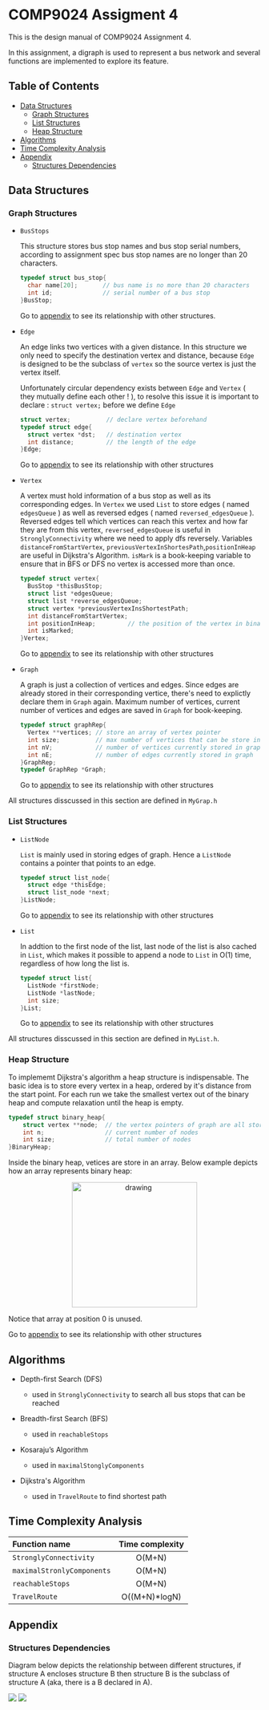 # COMP9024 Assigment 4

This is the design manual of COMP9024 Assignment 4. 

In this assignment, a digraph is used to represent a bus network and several functions are implemented to explore its feature.

## Table of Contents
 - [Data Structures](#data-structures)
   - [Graph Structures](#graph-structures)
   - [List Structures](#list-structures)
   - [Heap Structure](#heap-structure)
 - [Algorithms](#algorithms)
 - [Time Complexity Analysis](#time-complexity-analysis)
 - [Appendix](#appendix)
   - [Structures Dependencies](#structures-dependencies) 
  
## Data Structures

### Graph Structures 

- ```BusStops```

  This structure stores bus stop names and bus stop serial numbers, according to assignment spec bus stop names are no longer than 20 characters. 

  ```c
  typedef struct bus_stop{
    char name[20];       // bus name is no more than 20 characters
    int id;              // serial number of a bus stop
  }BusStop;
  ```

  Go to [appendix](#appendix) to see its relationship with other structures.

- ```Edge```
  
  An edge links two vertices with a given distance. In this structure we only need to specify the destination vertex and distance, because ```Edge``` is designed to be the subclass of ```vertex``` so the source vertex is just the vertex itself. 
  
  Unfortunately circular dependency exists between ```Edge``` and ```Vertex``` ( they mutually define each other ! ), to resolve this issue it is important to declare : ```struct vertex;``` before we define ```Edge```

  ```c
  struct vertex;          // declare vertex beforehand
  typedef struct edge{ 
    struct vertex *dst;   // destination vertex
    int distance;         // the length of the edge
  }Edge;
  ```

  Go to [appendix](#appendix) to see its relationship with other structures

- ```Vertex```
  
  A vertex must hold information of a bus stop as well as its corresponding edges. In ```Vertex``` we used ```List``` to store edges ( named ```edgesQueue``` ) as well as reversed edges ( named ```reversed_edgesQueue``` ). Reversed edges tell which vertices can reach this vertex and how far they are from this vertex, ```reversed_edgesQueue``` is useful in ```StronglyConnectivity``` where we need to apply dfs reversely. Variables ```distanceFromStartVertex```, ```previousVertexInShortesPath```,```positionInHeap``` are useful in Dijkstra's Algorithm. ```isMark``` is  a book-keeping variable to ensure that in BFS or DFS no vertex is accessed more than once. 

  ```c
  typedef struct vertex{ 
    BusStop *thisBusStop;
    struct list *edgesQueue;
    struct list *reverse_edgesQueue;
    struct vertex *previousVertexInsShortestPath;
    int distanceFromStartVertex;
    int positionInHeap;         // the position of the vertex in binary heap
    int isMarked;
  }Vertex;
  ```

  Go to [appendix](#appendix) to see its relationship with other structures

- ```Graph```
  
  A graph is just a collection of vertices and edges. Since edges are already stored in their corresponding vertice, there's need to explictly declare them in ```Graph``` again. Maximum number of vertices, current number of vertices and edges are saved in ```Graph``` for book-keeping.

  ```c
  typedef struct graphRep{
    Vertex **vertices; // store an array of vertex pointer
    int size;          // max number of vertices that can be store in graph
    int nV;            // number of vertices currently stored in graph
    int nE;            // number of edges currently stored in graph
  }GraphRep;
  typedef GraphRep *Graph;
  ```

  Go to [appendix](#appendix) to see its relationship with other structures

All structures disscussed in this section are defined in ```MyGrap.h``` 

### List Structures

- ```ListNode```
  
  ```List``` is mainly used in storing edges of graph. Hence a ```ListNode``` contains a pointer that points to an edge.
  
  ```c
  typedef struct list_node{
    struct edge *thisEdge;
    struct list_node *next;
  }ListNode;
  ``` 
  Go to [appendix](#appendix) to see its relationship with other structures

- ```List```
  
  In addtion to the first node of the list, last node of the list is also cached in ```List```, which makes it possible to append a node to ```List``` in O(1) time, regardless of how long the list is.

  ```c
  typedef struct list{
    ListNode *firstNode;
    ListNode *lastNode;
    int size;
  }List;
  ```
  
  Go to [appendix](#appendix) to see its relationship with other structures

All structures disscussed in this section are defined in ```MyList.h```.

### Heap Structure

To implememt Dijkstra's algorithm a heap structure is indispensable. The basic idea is to store every vertex in a heap, ordered by it's distance from the start point. For each run we take the smallest vertex out of the binary heap and compute relaxation until the heap is empty. 

```C
typedef struct binary_heap{
    struct vertex **node;  // the vertex pointers of graph are all stored in an array 
    int n;                 // current number of nodes
    int size;              // total number of nodes 
}BinaryHeap;
```
Inside the binary heap, vetices are store in an array. Below example depicts how an array represents binary heap:

<p align="center">
<img src="arrayHeap.png" alt="drawing" width="250"/>
</p>
Notice that array at position 0 is unused.

Go to [appendix](#appendix) to see its relationship with other structures

## Algorithms
 - Depth-first Search (DFS)
   - used in ```StronglyConnectivity``` to search all bus stops that can be reached 
  
 - Breadth-first Search (BFS)
   - used in ```reachableStops```
 
 - Kosaraju’s Algorithm
   - used in ```maximalStonglyComponents``` 
  
 - Dijkstra's Algorithm
   - used in ```TravelRoute``` to find shortest path
  
## Time Complexity Analysis
|        Function name         | Time complexity |
|:-----------------------------|:---------------:|
|```StronglyConnectivity```    | O(M+N)          |
|```maximalStronlyComponents```| O(M+N)          |
|```reachableStops```          | O(M+N)          |
|```TravelRoute```             | O((M+N)*logN)   |


## Appendix
### Structures Dependencies
Diagram below depicts the relationship between different structures, if structure A encloses structure B then structure B is the subclass of structure A (aka, there is a B declared in A). 

![](dependency.png)
![](dependency2.png)
